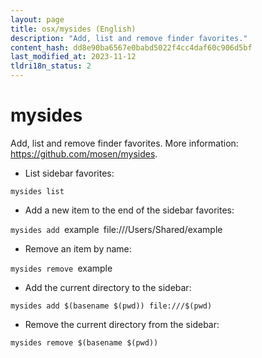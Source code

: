 ```yaml
---
layout: page
title: osx/mysides (English)
description: "Add, list and remove finder favorites."
content_hash: dd8e90ba6567e0babd5022f4cc4daf60c906d5bf
last_modified_at: 2023-11-12
tldri18n_status: 2
---
```

# mysides

Add, list and remove finder favorites.
More information: <https://github.com/mosen/mysides>.

- List sidebar favorites:

`mysides list`

- Add a new item to the end of the sidebar favorites:

`mysides add `<span class="tldr-var badge badge-pill bg-dark-lm bg-white-dm text-white-lm text-dark-dm font-weight-bold">example</span>` `<span class="tldr-var badge badge-pill bg-dark-lm bg-white-dm text-white-lm text-dark-dm font-weight-bold">file:///Users/Shared/example</span>

- Remove an item by name:

`mysides remove `<span class="tldr-var badge badge-pill bg-dark-lm bg-white-dm text-white-lm text-dark-dm font-weight-bold">example</span>

- Add the current directory to the sidebar:

`mysides add $(basename $(pwd)) file:///$(pwd)`

- Remove the current directory from the sidebar:

`mysides remove $(basename $(pwd))`

